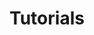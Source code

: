 ---
title: Tutorials
layout: design-pattern
category: Help
permalink: ui-patterns/help/tutorials/
design-pattern-type: mobile

what: >
 It will get users get comfortable while using a product. Users are actually accomplishing something within the app as they learn about it.

why: >
 You need to guide the user to complete a task.

do: >
 * Use less text: show users how to do things rather than tell them.

 * Divide information into digestible chunks, only where and when they need it.

 * Consider using contextual help, tips, action-driven tooltips, multistep design patterns and coach marks.

 * On-boarding tutorials should be essential.

 * Make it rewarding, let the users accomplish tasks.

 * Reinforce learning through experimentation, such as repeating key gestures.

 * Listen to your users; do user testing.

 * Should be skippable.

 * Should be accessible, not only during the on-boarding phase, but at any time for configuration or help.

dont: >
 * Explain everything at once, overwhelming the user.

 * Prevent users from trying out what they have learnt during the tutorial.

 * Not displaying the information related to its context.

tags: >
 Help, assistance, guidance, tutorial, video, information.

---